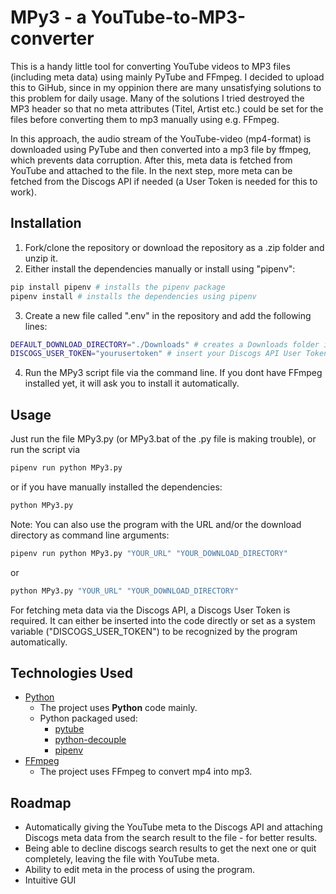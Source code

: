 # MPy3 - a YouTube-to-MP3-converter
This is a handy little tool for converting YouTube videos to MP3 files (including meta data) using mainly PyTube and FFmpeg.
I decided to upload this to GiHub, since in my oppinion there are many unsatisfying solutions to this problem for daily usage. Many of the solutions I tried destroyed the MP3 header so that no meta attributes (Titel, Artist etc.) could be set for the files before converting them to mp3 manually using e.g. FFmpeg.

In this approach, the audio stream of the YouTube-video (mp4-format) is downloaded using PyTube and then converted into a mp3 file by ffmpeg, which prevents data corruption. After this, meta data is fetched from YouTube and attached to the file. In the next step, more meta can be fetched from the Discogs API if needed (a User Token is needed for this to work).
## Installation
1. Fork/clone the repository or download the repository as a .zip folder and unzip it.
2. Either install the dependencies manually or install using "pipenv":
```bash
pip install pipenv # installs the pipenv package
pipenv install # installs the dependencies using pipenv
```
3. Create a new file called ".env" in the repository and add the following lines:
```bash
DEFAULT_DOWNLOAD_DIRECTORY="./Downloads" # creates a Downloads folder in the current directory - change path if needed
DISCOGS_USER_TOKEN="yourusertoken" # insert your Discogs API User Token if you want to fetch meta from there
```
4. Run the MPy3 script file via the command line. If you dont have FFmpeg installed yet, it will ask you to install it automatically.
## Usage
Just run the file MPy3.py (or MPy3.bat of the .py file is making trouble), or run the script via
```bash
pipenv run python MPy3.py
```
or if you have manually installed the dependencies:
```bash
python MPy3.py
```

Note: You can also use the program with the URL and/or the download directory as command line arguments:
```bash
pipenv run python MPy3.py "YOUR_URL" "YOUR_DOWNLOAD_DIRECTORY"
```
or
```bash
python MPy3.py "YOUR_URL" "YOUR_DOWNLOAD_DIRECTORY"
```
For fetching meta data via the Discogs API, a Discogs User Token is required. It can either be inserted into the code directly or set as a system variable ("DISCOGS_USER_TOKEN") to be recognized by the program automatically.
## Technologies Used
- [Python](https://www.python.org)
    - The project uses **Python** code mainly.
    - Python packaged used: 
        - [pytube](https://pytube.io/en/latest/)
        - [python-decouple](https://pypi.org/project/python-decouple/)
        - [pipenv](https://pipenv.pypa.io/en/latest/)
- [FFmpeg](https://ffmpeg.org)
    - The project uses FFmpeg to convert mp4 into mp3.
## Roadmap
- Automatically giving the YouTube meta to the Discogs API and attaching Discogs meta data from the search result to the file - for better results.
- Being able to decline discogs search results to get the next one or quit completely, leaving the file with YouTube meta.
- Ability to edit meta in the process of using the program.
- Intuitive GUI
